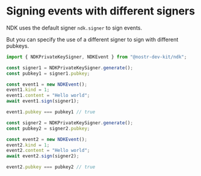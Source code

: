 # Signing events with different signers

NDK uses the default signer `ndk.signer` to sign events.

But you can specify the use of a different signer to sign with different pubkeys.

```ts
import { NDKPrivateKeySigner, NDKEvent } from "@nostr-dev-kit/ndk";

const signer1 = NDKPrivateKeySigner.generate();
const pubkey1 = signer1.pubkey;

const event1 = new NDKEvent();
event1.kind = 1;
event1.content = "Hello world";
await event1.sign(signer1);

event1.pubkey === pubkey1 // true

const signer2 = NDKPrivateKeySigner.generate();
const pubkey2 = signer2.pubkey;

const event2 = new NDKEvent();
event2.kind = 1;
event2.content = "Hello world";
await event2.sign(signer2);

event2.pubkey === pubkey2 // true
```